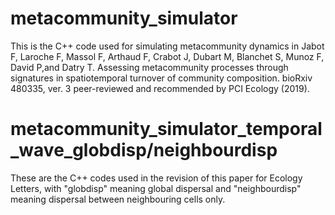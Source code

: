 # metacommunity_simulator
This is the C++ code used for simulating metacommunity dynamics in Jabot F, Laroche F, Massol F, Arthaud F, Crabot J, Dubart M, Blanchet S, Munoz F, David P,and Datry T. Assessing metacommunity processes through signatures in spatiotemporal turnover of community composition. bioRxiv 480335, ver. 3 peer-reviewed and recommended by PCI Ecology (2019).

# metacommunity_simulator_temporal_wave_globdisp/neighbourdisp
These are the C++ codes used in the revision of this paper for Ecology Letters, with "globdisp" meaning global dispersal and "neighbourdisp" meaning dispersal between neighbouring cells only.
